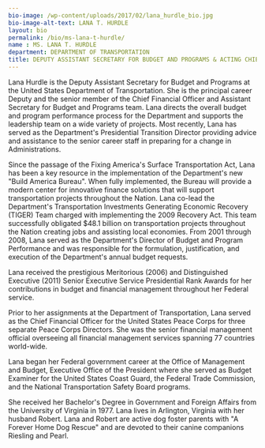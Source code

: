 ```yaml
---
bio-image: /wp-content/uploads/2017/02/lana_hurdle_bio.jpg
bio-image-alt-text: LANA T. HURDLE
layout: bio
permalink: /bio/ms-lana-t-hurdle/
name : MS. LANA T. HURDLE
department: DEPARTMENT OF TRANSPORTATION
title: DEPUTY ASSISTANT SECRETARY FOR BUDGET AND PROGRAMS & ACTING CHIEF FINANCIAL OFFICER
---
```

   Lana Hurdle is the Deputy Assistant Secretary for Budget and Programs at the United States Department of Transportation.  She is the principal career Deputy and the senior member of the Chief Financial Officer and Assistant Secretary for Budget and Programs team.  Lana directs the overall budget and program performance process for the Department and supports the leadership team on a wide variety of projects.  Most recently, Lana has served as the Department's Presidential Transition Director providing advice and assistance to the senior career staff in preparing for a change in Administrations.
             
   Since the passage of the Fixing America's Surface Transportation Act, Lana has been a key resource in the implementation of the Department's new "Build America Bureau".  When fully implemented, the Bureau will provide a modern center for innovative finance solutions that will support transportation projects throughout the Nation.   Lana co-lead the Department's Transportation Investments Generating Economic Recovery (TIGER) Team charged with implementing the 2009 Recovery Act.   This team successfully obligated $48.1 billion on transportation projects throughout the Nation creating jobs and assisting local economies.  From 2001 through 2008, Lana served as the Department's Director of Budget and Program Performance and was responsible for the formulation, justification, and execution of the Department's annual budget requests.
             
   Lana received the prestigious Meritorious (2006) and Distinguished Executive (2011) Senior Executive Service Presidential Rank Awards for her contributions in budget and financial management throughout her Federal service.
             
   Prior to her assignments at the Department of Transportation, Lana served as the Chief Financial Officer for the United States Peace Corps for three separate Peace Corps Directors.  She was the senior financial management official overseeing all financial management services spanning 77 countries world-wide.
             
   Lana began her Federal government career at the Office of Management and Budget, Executive Office of the President where she served as Budget Examiner for the United States Coast Guard, the Federal Trade Commission, and the National Transportation Safety Board programs.
             
   She received her Bachelor's Degree in Government and Foreign Affairs from the University of Virginia in 1977.  Lana lives in Arlington, Virginia with her husband Robert.  Lana and Robert are active dog foster parents with "A Forever Home Dog Rescue" and are devoted to their canine companions Riesling and Pearl.

